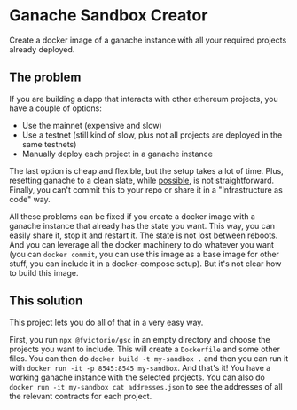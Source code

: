# Ganache Sandbox Creator

Create a docker image of a ganache instance with all your required projects already deployed.

## The problem

If you are building a dapp that interacts with other ethereum projects, you have a couple of options:

- Use the mainnet (expensive and slow)
- Use a testnet (still kind of slow, plus not all projects are deployed in the same testnets)
- Manually deploy each project in a ganache instance

The last option is cheap and flexible, but the setup takes a lot of time. Plus, resetting ganache to a clean slate, while [possible](https://github.com/trufflesuite/ganache-cli#custom-methods), is not straightforward. Finally, you can't commit this to your repo or share it in a "Infrastructure as code" way.

All these problems can be fixed if you create a docker image with a ganache instance that already has the state you want. This way, you can easily share it, stop it and restart it. The state is not lost between reboots. And you can leverage all the docker machinery to do whatever you want (you can `docker commit`, you can use this image as a base image for other stuff, you can include it in a docker-compose setup). But it's not clear how to build this image.

## This solution

This project lets you do all of that in a very easy way.

First, you run `npx @fvictorio/gsc` in an empty directory and choose the projects you want to include. This will create a `Dockerfile` and some other files. You can then do `docker build -t my-sandbox .` and then you can run it with `docker run -it -p 8545:8545 my-sandbox`. And that's it! You have a working ganache instance with the selected projects. You can also do `docker run -it my-sandbox cat addresses.json` to see the addresses of all the relevant contracts for each project.
